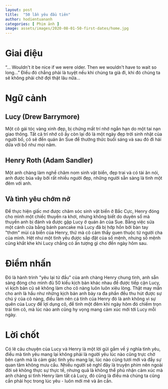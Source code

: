```yaml
---
layout: post
title:  "50 lần yêu đầu tiên"
author: hodientuananh
categories: [ Phim ảnh ]
image: assets/images/2020-08-01-50-first-dates/home.jpg
---
```

# Giai điệu
“… Wouldn't it be nice if we were older. Then we wouldn't have to wait so long…”
Điều đó chẳng phải là tuyệt nếu khi chúng ta già đi, khi đó chúng ta sẽ không phải chờ đợi thật lâu nữa...
# Ngữ cảnh
## Lucy (Drew Barrymore)
Một cô gái tóc vàng xinh đẹp, bị chứng mất trí nhớ ngắn hạn do một tai nạn giao thông. Tất cả trí nhớ cô ấy còn lại đó 
là một ngày đẹp trời sinh nhật của người bố, cô sẽ đến quán ăn Sue để thưởng thức buổi sáng và sau đó đi hái dứa với 
 bố như mọi năm.
## Henry Roth (Adam Sandler)
Một anh chàng làm nghề chăm nom sinh vật biển, đẹp trai và có tài ăn nói, anh được bủa vây bởi rất nhiều người đẹp, những người 
sẵn sàng là tình một đêm với anh.
## Và tình yêu chớm nở
Để thực hiện giấc mơ được chăm sóc sinh vật biển ở Bắc Cực, Henry đóng cho mình một chiếc thuyền ra khơi, nhưng không biết 
do duyên số mà thuyền anh bị đánh và được gặp Lucy ở quán ăn của Sue. Bằng việc sửa một cánh cửa bằng bánh pancake mà Lucy 
đã bị hớp hồn bởi bàn tay "thơm" mùi cá biển của Henry, thứ mà cô cảm thấy quen thuộc từ người cha của mình. Hệt như một tình 
yêu được sắp đặt của số mệnh, nhưng số mệnh cũng khắt khe khi Lucy chẳng có ấn tượng gì cho đến ngày hôm sau. 
# Điểm nhấn
Đó là hành trình "yêu lại từ đầu" của anh chàng Henry chung tình, anh sẵn sàng đóng cho mình đủ 50 kiểu kịch bản khác nhau 
để được tiếp cận Lucy, vì kịch bản cũ sẽ không làm cho cô nàng luôn luôn xiêu lòng. Thật may mắn cho anh là hầu như những 
kịch bản anh bày ra đa phần đều thu hút được sự chú ý của cô nàng, điều làm nên cá tính của Henry đó là anh không vì sự quên 
của Lucy để lợi dụng cô, để tình một đêm khi ngày hôm đó chiếm trọn trái tim cô, mà lúc nào anh cũng hy vọng mang cảm xúc mới tới 
Lucy mỗi ngày.
# Lời chốt
Có lẽ câu chuyện của Lucy và Henry là một lời gửi gắm về ý nghĩa tình yêu, điều mà tình yêu mang lại không phải là người yêu 
lúc nào cũng trực chờ bên cạnh mà là cảm giác tình yêu mang lại, lúc nào cũng tươi mới và đầy sự quan tâm không mưu cầu.
Nhiều người sẽ nghĩ đây là truyện phim nên ngoài đời sẽ không thực sự thực tế, nhưng quả là không thể phủ nhận cảm xúc mà anh 
chàng si tình Henry làm tất cả Lucy, đó cũng là điều mà chúng ta cũng cần phải học trong lúc yêu - luôn mới mẻ và ân cần.